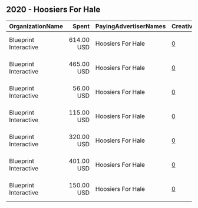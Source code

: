 ## 2020 - Hoosiers For Hale 
|OrganizationName|Spent|PayingAdvertiserNames|CreativeUrls|Impressions|Genders|AgeBrackets|CountryCodes|BillingAddresses|CandidateBallotInformation|
|:---|---:|:---|:---|---:|:---|:---|:---|:---|:---|
|Blueprint Interactive|614.00 USD|Hoosiers For Hale|[0](https://www.snap.com/political-ads/asset/48042e374f90b4bb50364803ee8da3b8854a013ac6ae70ad98fdbc8932d1bf2b?mediaType=mp4)|164,807||18-24|united states|"1730 Rhode Island Ave NW Suite 1014,Washington,20036,US"|Christina Hale|
|Blueprint Interactive|465.00 USD|Hoosiers For Hale|[0](https://www.snap.com/political-ads/asset/44b1f53d9f598fd15431bd1a3feb6e2019cb74f2cab0558e4767a76f7dd58dcc?mediaType=mp4)|135,876||18-24|united states|"1730 Rhode Island Ave NW Suite 1014,Washington,20036,US"|Christina Hale|
|Blueprint Interactive|56.00 USD|Hoosiers For Hale|[0](https://www.snap.com/political-ads/asset/b1bf44c9217291d37b2dcf46a5c533a9b9b3b8eac55b4666cacb94c91d2ca95a?mediaType=mp4)|16,406||18-24|united states|"1730 Rhode Island Ave NW Suite 1014,Washington,20036,US"|Christina Hale|
|Blueprint Interactive|115.00 USD|Hoosiers For Hale|[0](https://www.snap.com/political-ads/asset/53eb54641db9d71354113a7df305c047cd555233e75596d76bd1dfd82d6ef465?mediaType=mp4)|34,692||18-24|united states|"1730 Rhode Island Ave NW Suite 1014,Washington,20036,US"|Christina Hale|
|Blueprint Interactive|320.00 USD|Hoosiers For Hale|[0](https://www.snap.com/political-ads/asset/e5f0952e957ed2821ceda49610d271d065cc0fb99ad482463bbf5cf882cc9f1a?mediaType=mp4)|96,024||18-24|united states|"1730 Rhode Island Ave NW Suite 1014,Washington,20036,US"|Christina Hale|
|Blueprint Interactive|401.00 USD|Hoosiers For Hale|[0](https://www.snap.com/political-ads/asset/a413eff3aad33d701e974d808a0967dc56dd5c0eb6c3c33c01889d3d991ced4a?mediaType=mp4)|127,560||18-24|united states|"1730 Rhode Island Ave NW Suite 1014,Washington,20036,US"|Christina Hale|
|Blueprint Interactive|150.00 USD|Hoosiers For Hale|[0](https://www.snap.com/political-ads/asset/9db7b5b5ccaa8109cb84557f6aa913ee78591621597847d21df9dcdc08660c2d?mediaType=mp4)|42,817||18-24|united states|"1730 Rhode Island Ave NW Suite 1014,Washington,20036,US"|Christina Hale|

